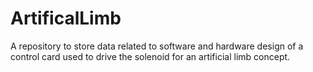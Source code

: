 # ArtificalLimb
A repository to store data related to software and hardware design of a control card used to drive the solenoid for an artificial limb concept.
